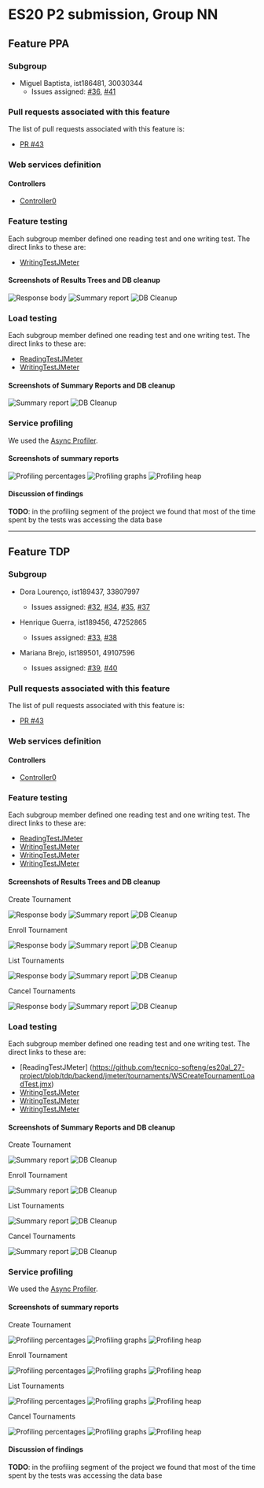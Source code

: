 # ES20 P2 submission, Group NN

## Feature PPA

### Subgroup

 - Miguel Baptista, ist186481, 30030344
   + Issues assigned: [#36](https://github.com/tecnico-softeng/es20al_27-project/issues/36), 
                      [#41](https://github.com/tecnico-softeng/es20al_27-project/issues/41)


### Pull requests associated with this feature

The list of pull requests associated with this feature is:

 - [PR #43](https://github.com/tecnico-softeng/es20al_27-project/pull/43)


### Web services definition

#### Controllers
 - [Controller0](https://github.com/tecnico-softeng/es20al_27-project/blob/tdp/backend/src/main/java/pt/ulisboa/tecnico/socialsoftware/tutor/question/api/ProposedQuestionController.java)

### Feature testing

Each subgroup member defined one reading test and one writing test. The direct links to these are:

 - [WritingTestJMeter](https://github.com/tecnico-softeng/es20al_27-project/blob/tdp/backend/jmeter/proposedquestion/WSCreateProposedQuestionLoadTest.jmx)


#### Screenshots of Results Trees and DB cleanup

![Response body](p2-images/jmeter_create_1.1.png)
![Summary report](p2-images/jmeter_create_1.2.png)
![DB Cleanup](p2-images/jmeter_create_1.3.png)


### Load testing

Each subgroup member defined one reading test and one writing test. The direct links to these are:

 - [ReadingTestJMeter](https://github.com)
 - [WritingTestJMeter](https://github.com)


#### Screenshots of Summary Reports and DB cleanup

![Summary report](p2-images/jmeter_load_table1.png)
![DB Cleanup](p2-images/jmeter_load_clean1.png)


### Service profiling

We used the [Async Profiler](https://www.jetbrains.com/help/idea/async-profiler.html).

#### Screenshots of summary reports

![Profiling percentages](p2-images/profiling_percentages1.png)
![Profiling graphs](p2-images/profiling_graphs1.png)
![Profiling heap](p2-images/profiling_heap1.png)

#### Discussion of findings

**TODO**: in the profiling segment of the project we found that most of the time spent by the
tests was accessing the data base

---

## Feature TDP

### Subgroup
 - Dora Lourenço, ist189437, 33807997
   + Issues assigned: [#32](https://github.com/tecnico-softeng/es20al_27-project/issues/32),
                      [#34](https://github.com/tecnico-softeng/es20al_27-project/issues/34),
                      [#35](https://github.com/tecnico-softeng/es20al_27-project/issues/35),
                      [#37](https://github.com/tecnico-softeng/es20al_27-project/issues/37)

 - Henrique Guerra, ist189456, 47252865
   + Issues assigned: [#33](https://github.com/tecnico-softeng/es20al_27-project/issues/33),
                      [#38](https://github.com/tecnico-softeng/es20al_27-project/issues/38)

 - Mariana Brejo, ist189501, 49107596
   + Issues assigned: [#39](https://github.com/tecnico-softeng/es20al_27-project/issues/39),
                      [#40](https://github.com/tecnico-softeng/es20al_27-project/issues/40)
 

### Pull requests associated with this feature

The list of pull requests associated with this feature is:

 - [PR #43](https://github.com/tecnico-softeng/es20al_27-project/pull/42)

### Web services definition

#### Controllers

 - [Controller0](https://github.com/tecnico-softeng/es20al_27-project/blob/tdp/backend/src/main/java/pt/ulisboa/tecnico/socialsoftware/tutor/tournament/TournamentController.java)


### Feature testing

Each subgroup member defined one reading test and one writing test. The direct links to these are:

 - [ReadingTestJMeter](https://github.com/tecnico-softeng/es20al_27-project/blob/tdp/backend/jmeter/tournaments/WSCreateTournamentTest.jmx)
 - [WritingTestJMeter](https://github.com/tecnico-softeng/es20al_27-project/blob/tdp/backend/jmeter/tournaments/WSEnrollTournamentTest.jmx)
 - [WritingTestJMeter](https://github.com/tecnico-softeng/es20al_27-project/blob/tdp/backend/jmeter/tournaments/WSListTournamentTest.jmx)
 - [WritingTestJMeter](https://github.com/tecnico-softeng/es20al_27-project/blob/tdp/backend/jmeter/tournaments/WSCancelTournamentTest.jmx)


#### Screenshots of Results Trees and DB cleanup

Create Tournament

![Response body](p2-images/jmeter_create_2.1.png)
![Summary report](p2-images/jmeter_create_2.2.png)
![DB Cleanup](p2-images/jmeter_create_2.3.png)

Enroll Tournament

![Response body](p2-images/jmeter_create_3.1.png)
![Summary report](p2-images/jmeter_create_3.2.png)
![DB Cleanup](p2-images/jmeter_create_3.3.png)

List Tournaments

![Response body](p2-images/jmeter_create_4.1.png)
![Summary report](p2-images/jmeter_create_4.2.png)
![DB Cleanup](p2-images/jmeter_create_4.3.png)

Cancel Tournaments

![Response body](p2-images/jmeter_create_5.1.png)
![Summary report](p2-images/jmeter_create_5.2.png)
![DB Cleanup](p2-images/jmeter_create_5.3.png)


### Load testing

Each subgroup member defined one reading test and one writing test. The direct links to these are:

 - [ReadingTestJMeter] (https://github.com/tecnico-softeng/es20al_27-project/blob/tdp/backend/jmeter/tournaments/WSCreateTournamentLoadTest.jmx)
 - [WritingTestJMeter](https://github.com/tecnico-softeng/es20al_27-project/blob/tdp/backend/jmeter/tournaments/WSEnrollTournamentLoadTest.jmx)
 - [WritingTestJMeter](https://github.com/tecnico-softeng/es20al_27-project/blob/tdp/backend/jmeter/tournaments/WSListTournamentLoadTest.jmx)
 - [WritingTestJMeter](https://github.com/tecnico-softeng/es20al_27-project/blob/tdp/backend/jmeter/tournaments/WSCancelTournamentLoadTest.jmx)


#### Screenshots of Summary Reports and DB cleanup

Create Tournament

![Summary report](p2-images/jmeter_load_table2.png)
![DB Cleanup](p2-images/jmeter_load_clean2.png)

Enroll Tournament

![Summary report](p2-images/jmeter_load_table3.png)
![DB Cleanup](p2-images/jmeter_load_clean3.png)

List Tournaments

![Summary report](p2-images/jmeter_load_table4.png)
![DB Cleanup](p2-images/jmeter_load_clean4.png)

Cancel Tournaments

![Summary report](p2-images/jmeter_load_table5.png)
![DB Cleanup](p2-images/jmeter_load_clean5.png)


### Service profiling

We used the [Async Profiler](https://www.jetbrains.com/help/idea/async-profiler.html).

#### Screenshots of summary reports

Create Tournament

![Profiling percentages](p2-images/profiling_percentages2.png)
![Profiling graphs](p2-images/profiling_graphs2.png)
![Profiling heap](p2-images/profiling_heap2.png)

Enroll Tournament

![Profiling percentages](p2-images/profiling_percentages3.png)
![Profiling graphs](p2-images/profiling_graphs3.png)
![Profiling heap](p2-images/profiling_heap3.png)

List Tournaments

![Profiling percentages](p2-images/profiling_percentages4.png)
![Profiling graphs](p2-images/profiling_graphs4.png)
![Profiling heap](p2-images/profiling_heap4.png)

Cancel Tournaments

![Profiling percentages](p2-images/profiling_percentages5.png)
![Profiling graphs](p2-images/profiling_graphs5.png)
![Profiling heap](p2-images/profiling_heap5.png)


#### Discussion of findings

**TODO**: in the profiling segment of the project we found that most of the time spent by the
tests was accessing the data base